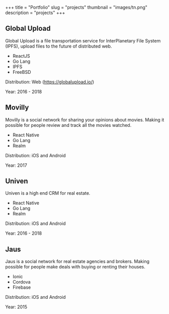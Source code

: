 +++
title = "Portfolio"
slug = "projects"
thumbnail = "images/tn.png"
description = "projects"
+++

## Global Upload

Global Upload is a file transportation service for InterPlanetary File System (IPFS), upload files to the future of distributed web.

* ReactJS
* Go Lang
* IPFS
* FreeBSD

Distribution: Web (https://globalupload.io/)

Year: 2016 - 2018

## Movilly

Movilly is a social network for sharing your opinions about movies. Making it possible for people review and track all the movies watched.

* React Native
* Go Lang
* Realm

Distribution: iOS and Android

Year: 2017

## Univen

Univen is a high end CRM for real estate.

* React Native
* Go Lang
* Realm

Distribution: iOS and Android

Year: 2016 - 2018

## Jaus

Jaus is a social network for real estate agencies and brokers. Making possible for people make deals with buying or renting their houses.

* Ionic
* Cordova
* Firebase

Distribution: iOS and Android

Year: 2015
